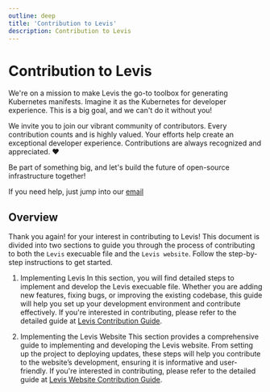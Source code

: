 ```yaml
---
outline: deep
title: 'Contribution to Levis'
description: Contribution to Levis
---
```


# Contribution to Levis
We're on a mission to make Levis the go-to toolbox for generating Kubernetes manifests. Imagine it as the Kubernetes for developer experience. This is a big goal, and we can't do it without you!

We invite you to join our vibrant community of contributors. Every contribution counts and is highly valued. Your efforts help create an exceptional developer experience. Contributions are always recognized and appreciated. ❤️

Be part of something big, and let's build the future of open-source infrastructure together!

If you need help, just jump into our [email](levis.tools@gmail.com)

## Overview
Thank you again! for your interest in contributing to Levis! This document is divided into two sections to guide you through the process of contributing to both the `Levis` execuable file and the `Levis website`. Follow the step-by-step instructions to get started.

1. Implementing Levis
In this section, you will find detailed steps to implement and develop the Levis execuable file. Whether you are adding new features, fixing bugs, or improving the existing codebase, this guide will help you set up your development environment and contribute effectively. If you're interested in contributing, please refer to the detailed guide at [Levis Contribution Guide](./levis/getting-started.md).

2. Implementing the Levis Website
This section provides a comprehensive guide to implementing and developing the Levis website. From setting up the project to deploying updates, these steps will help you contribute to the website’s development, ensuring it is informative and user-friendly. If you're interested in contributing, please refer to the detailed guide at [Levis Website Contribution Guide](./web/getting-started.md).
